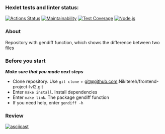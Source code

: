 ### Hexlet tests and linter status:
[![Actions Status](https://github.com/Nikitereh/frontend-project-lvl2/workflows/hexlet-check/badge.svg)](https://github.com/Nikitereh/frontend-project-lvl2/actions)
[![Maintainability](https://api.codeclimate.com/v1/badges/08590b412240767ad098/maintainability)](https://codeclimate.com/github/Nikitereh/frontend-project-lvl2/maintainability)
[![Test Coverage](https://api.codeclimate.com/v1/badges/08590b412240767ad098/test_coverage)](https://codeclimate.com/github/Nikitereh/frontend-project-lvl2/test_coverage)
[![Node.js](https://github.com/Nikitereh/frontend-project-lvl2/workflows/Node.js/badge.svg)](https://github.com/Nikitereh/frontend-project-lvl2/actions/workflows/nodejs.yml)
### About

Repository with gendiff function, which shows the difference between two files
### Before you start

***Make sure that you made next steps***

- Clone repository. Use `git clone` + git@github.com:Nikitereh/frontend-project-lvl2.git
- Enter `make install`. Install dependencies
- Enter `make link`. The package gendiff function
- If you need help, enter `gendiff -h`
### Review

[![asciicast](https://asciinema.org/a/7vNFEt4CbfPxErTrck92fYcib.svg)](https://asciinema.org/a/7vNFEt4CbfPxErTrck92fYcib)